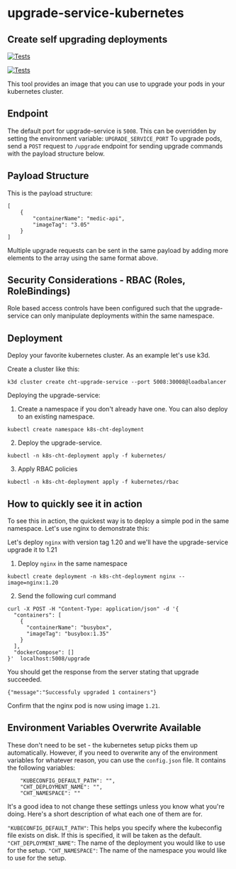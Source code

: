 # upgrade-service-kubernetes

## Create self upgrading deployments

[![Tests](https://github.com/medic/upgrade-service-kubernetes/actions/workflows/main.yml/badge.svg?branch=master)](https://github.com/medic/upgrade-service-kubernetes/actions/workflows/main.yml)

[![Tests](https://github.com/medic/upgrade-service-kubernetes/actions/workflows/e2e.yml/badge.svg?branch=master)](https://github.com/medic/upgrade-service-kubernetes/actions/workflows/e2e.yml)

This tool provides an image that you can use to upgrade your pods in your kubernetes cluster. 

## Endpoint
The default port for upgrade-service is `5008`. This can be overridden by setting the environment variable: `UPGRADE_SERVICE_PORT`
To upgrade pods, send a `POST` request to `/upgrade` endpoint for sending upgrade commands with the payload structure below.

## Payload Structure
This is the payload structure:

```
[
    {
        "containerName": "medic-api",
        "imageTag": "3.05"
    }
]
```

Multiple upgrade requests can be sent in the same payload by adding more elements to the array using the same format above.

## Security Considerations - RBAC (Roles, RoleBindings)
Role based access controls have been configured such that the upgrade-service can only manipulate deployments within the same namespace.

## Deployment
Deploy your favorite kubernetes cluster. As an example let's use k3d.

Create a cluster like this:

`k3d cluster create cht-upgrade-service --port 5008:30008@loadbalancer`

Deploying the upgrade-service:

1. Create a namespace if you don't already have one. You can also deploy to an existing namespace.

`kubectl create namespace k8s-cht-deployment`

2. Deploy the upgrade-service.

`kubectl -n k8s-cht-deployment apply -f kubernetes/`

3. Apply RBAC policies

`kubectl -n k8s-cht-deployment apply -f kubernetes/rbac`


## How to quickly see it in action

To see this in action, the quickest way is to deploy a simple pod in the same namespace. Let's use nginx to demonstrate this:

Let's deploy `nginx` with version tag 1.20 and we'll have the upgrade-service upgrade it to 1.21

1. Deploy `nginx` in the same namespace

`kubectl create deployment -n k8s-cht-deployment nginx --image=nginx:1.20`

2. Send the following curl command

```
curl -X POST -H "Content-Type: application/json" -d '{
  "containers": [
    { 
      "containerName": "busybox", 
      "imageTag": "busybox:1.35" 
    }
  ], 
  "dockerCompose": []
}'  localhost:5008/upgrade
```

You should get the response from the server stating that upgrade succeeded.

`{"message":"Successfuly upgraded 1 containers"}`

Confirm that the nginx pod is now using image `1.21`.

## Environment Variables Overwrite Available

These don't need to be set - the kubernetes setup picks them up automatically. However, if you need to overwrite any of the environment variables for whatever reason, you can use the `config.json` file. It contains the following variables:
```
    "KUBECONFIG_DEFAULT_PATH": "",
    "CHT_DEPLOYMENT_NAME": "",
    "CHT_NAMESPACE": ""
```
It's a good idea to not change these settings unless you know what you're doing. Here's a short description of what each one of them are for.

`"KUBECONFIG_DEFAULT_PATH"`: This helps you specify where the kubeconfig file exists on disk. If this is specified, it will be taken as the default.
`"CHT_DEPLOYMENT_NAME"`: The name of the deployment you would like to use for the setup.
`"CHT_NAMESPACE"`: The name of the namespace you would like to use for the setup.
